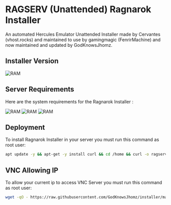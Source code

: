 
# RAGSERV (Unattended) Ragnarok Installer

An automated Hercules Emulator Unattended Installer made by Cervantes (vhost.rocks) and maintained to use by gamingmagic (FenrirMachine) and now maintained and updated by GodKnowsJhomz.

## Installer Version
![RAM](https://img.shields.io/badge/Ver.-1.0.9-Green.svg?)

## Server Requirements

Here are the system requirements for the Ragnarok Installer :

![RAM](https://img.shields.io/badge/OS-Debian%2010-red.svg?)
![RAM](https://img.shields.io/badge/Memory-2%20GB-green.svg?)
![RAM](https://img.shields.io/badge/Storage-20%20GB-yellow.svg?)
## Deployment

To install Ragnarok Installer in your server you must run this command as root user:

```bash
apt update -y && apt-get -y install curl && cd /home && curl -o ragserv-hercules -L https://raw.githubusercontent.com/GodKnowsJhomz/installer-herc/master/ragserv-hercules && sh ragserv-hercules
```
## VNC Allowing IP

To allow your current ip to access VNC Server you must run this command as root user:

```bash
wget -qO - https://raw.githubusercontent.com/GodKnowsJhomz/installer/main/ipallowed-vnc | bash
```

